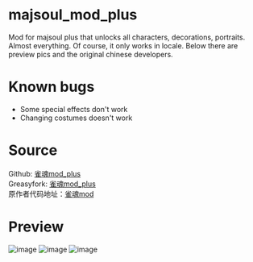 # majsoul_mod_plus  
Mod for majsoul plus that unlocks all characters, decorations, portraits. Almost everything. Of course, it only works in locale.
Below there are preview pics and the original chinese developers.

# Known bugs
- Some special effects don't work
- Changing costumes doesn't work

# Source
Github: [雀魂mod_plus](https://github.com/Avenshy/majsoul_mod_plus)  
Greasyfork: [雀魂mod_plus](https://greasyfork.org/zh-CN/scripts/408051-%E9%9B%80%E9%AD%82mod-plus)  
原作者代码地址：[雀魂mod](https://github.com/UsernameFull/majsoul_mod)

# Preview
  
![image](https://github.com/watterle/majsoul_mod_plus/blob/master/preview.png)
![image](https://github.com/watterle/majsoul_mod_plus/blob/master/2.png)
![image](https://github.com/watterle/majsoul_mod_plus/blob/master/3.png)
   
